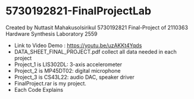 # 5730192821-FinalProjectLab
Created by Nuttasit Mahakusolsirikul 5730192821 Final-Project of 2110363 Hardware Synthesis Laboratory 2559
  - Link to Video Demo : https://youtu.be/uzAKKt4Yqds
  - DATA_SHEET_FINAL_PROJECT.pdf collect all data needed in each project
  - Project_1 is LIS302DL: 3-axis accelerometer
  - Project_2 is MP45DT02: digital microphone
  - Project_3 is CS43L22: audio DAC, speaker driver
  - FinalProject.rar is my project.
  - Each Code Explains

